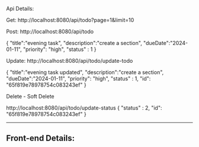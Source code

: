 Api Details:

Get:
http://localhost:8080/api/todo?page=1&limit=10


Post:
http://localhost:8080/api/todo

{
    "title":"evening task",
    "description":"create a section",
    "dueDate":"2024-01-11",
    "priority": "high",
    "status" : 1
}

Update:
http://localhost:8080/api/todo/update-todo

{
    "title":"evening task updated",
    "description":"create a section",
    "dueDate":"2024-01-11",
    "priority": "high",
    "status" : 1,
    "id": "65f819e78978754c083243ef"
}


Delete - Soft Delete

http://localhost:8080/api/todo/update-status
{
    "status" : 2,
    "id": "65f819e78978754c083243ef"
}

---------------------------------------------------------------------------------------------------------

Front-end Details:
------------------